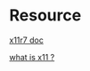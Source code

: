 # Resource

[x11r7 doc](https://www.x.org/releases/X11R7.7/doc/)

[what is x11 ?](https://www.baeldung.com/linux/x11)
